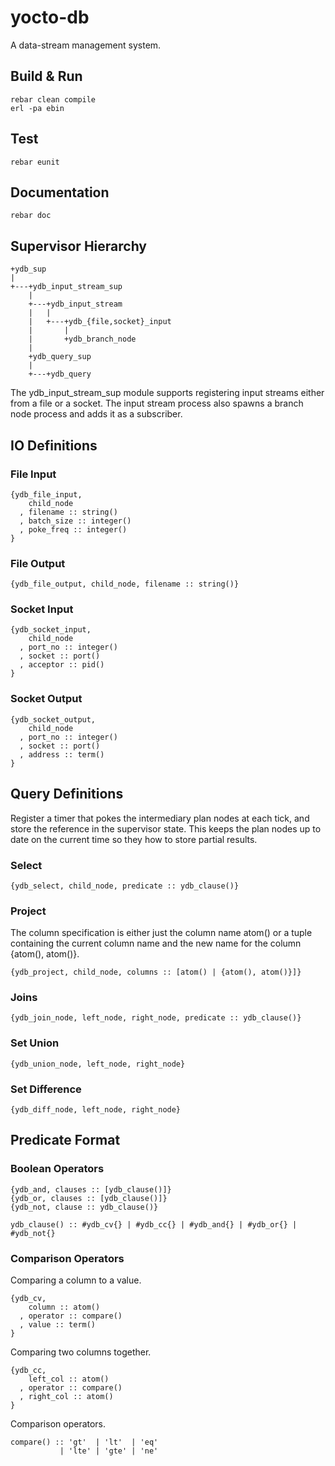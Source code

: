yocto-db
========

A data-stream management system.

Build & Run
-----------

    rebar clean compile
    erl -pa ebin


Test
----

    rebar eunit

    
Documentation
-------------

    rebar doc
    
    
Supervisor Hierarchy
--------------------

    +ydb_sup
    |
    +---+ydb_input_stream_sup
        |
        +---+ydb_input_stream
        |   |
        |   +---+ydb_{file,socket}_input
        |       |
        |       +ydb_branch_node
        |
        +ydb_query_sup
        |
        +---+ydb_query

The ydb\_input\_stream\_sup module supports registering input streams
either from a file or a socket. The input stream process also spawns
a branch node process and adds it as a subscriber.

IO Definitions
--------------

### File Input

    {ydb_file_input,
        child_node
      , filename :: string()
      , batch_size :: integer()
      , poke_freq :: integer()
    }
    
### File Output

    {ydb_file_output, child_node, filename :: string()}
    
### Socket Input

    {ydb_socket_input,
        child_node
      , port_no :: integer()
      , socket :: port()
      , acceptor :: pid()
    }
    
### Socket Output

    {ydb_socket_output,
        child_node
      , port_no :: integer()
      , socket :: port()
      , address :: term()
    }
    

Query Definitions
-----------------

Register a timer that pokes the intermediary plan nodes at each tick,
and store the reference in the supervisor state. This keeps the plan
nodes up to date on the current time so they how to store partial
results.

### Select

    {ydb_select, child_node, predicate :: ydb_clause()}

### Project

The column specification is either just the column name atom() or
a tuple containing the current column name and the new name for the
column {atom(), atom()}.

    {ydb_project, child_node, columns :: [atom() | {atom(), atom()}]}
    
### Joins
   
    {ydb_join_node, left_node, right_node, predicate :: ydb_clause()}
    
### Set Union

    {ydb_union_node, left_node, right_node}
    
### Set Difference
 
    {ydb_diff_node, left_node, right_node}

Predicate Format
----------------

### Boolean Operators

    {ydb_and, clauses :: [ydb_clause()]}
    {ydb_or, clauses :: [ydb_clause()]}
    {ydb_not, clause :: ydb_clause()}

    ydb_clause() :: #ydb_cv{} | #ydb_cc{} | #ydb_and{} | #ydb_or{} | #ydb_not{}

### Comparison Operators

Comparing a column to a value.

    {ydb_cv,
        column :: atom()
      , operator :: compare()
      , value :: term()
    }
    
Comparing two columns together.

    {ydb_cc,
        left_col :: atom()
      , operator :: compare()
      , right_col :: atom()
    }

Comparison operators.

    compare() :: 'gt'  | 'lt'  | 'eq'
               | 'lte' | 'gte' | 'ne'
